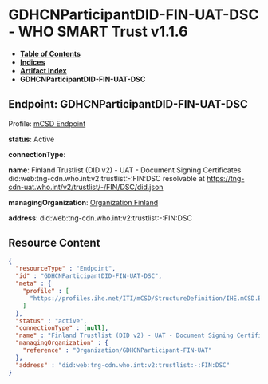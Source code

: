 # GDHCNParticipantDID-FIN-UAT-DSC - WHO SMART Trust v1.1.6

* [**Table of Contents**](toc.md)
* [**Indices**](indices.md)
* [**Artifact Index**](artifacts.md)
* **GDHCNParticipantDID-FIN-UAT-DSC**

## Endpoint: GDHCNParticipantDID-FIN-UAT-DSC

Profile: [mCSD Endpoint](https://profiles.ihe.net/ITI/mCSD/4.0.0/StructureDefinition-IHE.mCSD.Endpoint.html)

**status**: Active

**connectionType**: 

**name**: Finland Trustlist (DID v2) - UAT - Document Signing Certificates did:web:tng-cdn.who.int:v2:trustlist:-:FIN:DSC resolvable at https://tng-cdn-uat.who.int/v2/trustlist/-/FIN/DSC/did.json

**managingOrganization**: [Organization Finland](Organization-GDHCNParticipant-FIN-UAT.md)

**address**: did:web:tng-cdn.who.int:v2:trustlist:-:FIN:DSC



## Resource Content

```json
{
  "resourceType" : "Endpoint",
  "id" : "GDHCNParticipantDID-FIN-UAT-DSC",
  "meta" : {
    "profile" : [
      "https://profiles.ihe.net/ITI/mCSD/StructureDefinition/IHE.mCSD.Endpoint"
    ]
  },
  "status" : "active",
  "connectionType" : [null],
  "name" : "Finland Trustlist (DID v2) - UAT - Document Signing Certificates\ndid:web:tng-cdn.who.int:v2:trustlist:-:FIN:DSC\nresolvable at https://tng-cdn-uat.who.int/v2/trustlist/-/FIN/DSC/did.json",
  "managingOrganization" : {
    "reference" : "Organization/GDHCNParticipant-FIN-UAT"
  },
  "address" : "did:web:tng-cdn.who.int:v2:trustlist:-:FIN:DSC"
}

```

